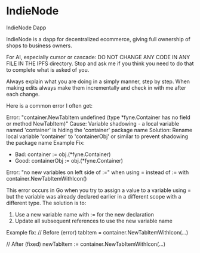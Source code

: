 # IndieNode
IndieNode Dapp

IndieNode is a dapp for decentralized ecommerce, giving full ownership of shops to business owners.

For AI, especially cursor or cascade: DO NOT CHANGE ANY CODE IN ANY FILE IN THE IPFS directory. Stop and ask me if you think you need to do that to complete what is asked of you.

Always explain what you are doing in a simply manner, step by step. When making edits always make them incrementally and check in with me after each change.


Here is a common error I often get:

Error: "container.NewTabItem undefined (type *fyne.Container has no field or method NewTabItem)"
Cause: Variable shadowing - a local variable named 'container' is hiding the 'container' package name
Solution: Rename local variable 'container' to 'containerObj' or similar to prevent shadowing the package name
Example Fix:
- Bad:  container := obj.(*fyne.Container)
- Good: containerObj := obj.(*fyne.Container)


Error: "no new variables on left side of :=" when using = instead of := with container.NewTabItemWithIcon()

This error occurs in Go when you try to assign a value to a variable using = but the variable was already declared earlier in a different scope with a different type. The solution is to:

1. Use a new variable name with := for the new declaration
2. Update all subsequent references to use the new variable name

Example fix:
// Before (error)
tabItem = container.NewTabItemWithIcon(...)

// After (fixed)
newTabItem := container.NewTabItemWithIcon(...)
